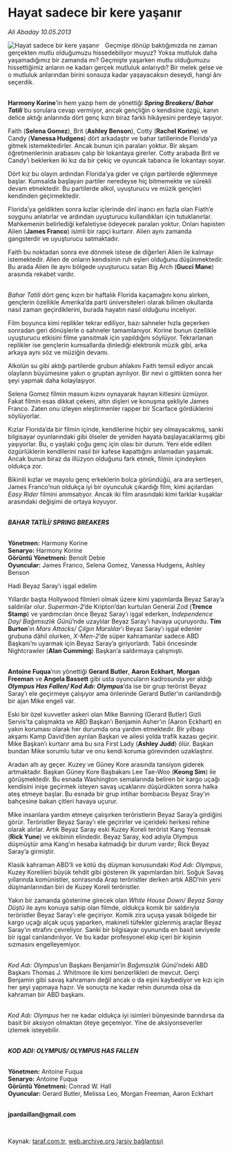 # Hayat sadece bir kere yaşanır

*Ali Abaday 10.05.2013*

<div class="yazi"><img align="left" alt="Hayat sadece bir kere yaşanır" border="0" src="http://www.taraf.com.tr/fotoraflar/makaleler/hayat-sadece-bir-kere-yasanir_781_orijinal.jpg" style="border-right-width:10px; border-color:#FFFFFF"/><p>Geçmişe dönüp baktığımızda ne zaman gerçekten mutlu olduğumuzu hissedebiliyor muyuz? Yoksa mutluluk daha yaşamadığımız bir zamanda mı? Geçmişte yaşarken mutlu olduğumuzu hissettiğimiz anların ne kadarı gerçek mutluluk anlarıydı? Bir melek gelse ve o mutluluk anlarından birini sonsuza kadar yaşayacaksın deseydi, hangi ânı seçerdik.</p>
<p><b><br/>Harmony Korine</b>’in hem yazıp hem de yönettiği <b><i>Spring Breakers/ Bahar Tatili</i></b> bu sorulara cevap vermiyor, ancak gençliğin o kendisine özgü, kanın delice aktığı anlarında dört genç kızın biraz farklı hikâyesini perdeye taşıyor.</p>
<p>Faith (<b>Selena Gomez</b>), Brit (<b>Ashley Benson</b>), Cotty (<b>Rachel Korine</b>) ve Candy (<b>Vanessa Hudgens</b>) dört arkadaştır ve bahar tatillerinde Florida’ya gitmek istemektedirler. Ancak bunun için paraları yoktur. Bir akşam öğretmenlerinin arabasını çalıp bir lokantaya girerler. Cotty arabada Brit ve Candy’i beklerken iki kız da bir çekiç ve oyuncak tabanca ile lokantayı soyar.</p>
<p>Dört kız bu olayın ardından Florida’ya gider ve çılgın partilerde eğlenmeye başlar. Kumsalda başlayan partiler neredeyse hiç bitmemekte ve sürekli devam etmektedir. Bu partilerde alkol, uyuşturucu ve müzik gençleri kendinden geçirmektedir.</p>
<p>Florida’ya geldikten sonra kızlar içlerinde dinî inancı en fazla olan Fiath’e soygunu anlatırlar ve ardından uyuşturucu kullandıkları için tutuklanırlar. Mahkemenin belirlediği kefaletiyse ödeyecek paraları yoktur. Onları hapisten Alien (<b>James Franco</b>) isimli bir rapçi kurtarır. Alien aynı zamanda gangsterdir ve uyuşturucu satmaktadır.</p>
<p>Faith bu noktadan sonra eve dönmek istese de diğerleri Alien ile kalmayı istemektedir. Alien de onların kendisinin ruh eşleri olduğunu düşünmektedir. Bu arada Alien ile aynı bölgede uyuşturucu satan Big Arch (<b>Gucci Mane</b>) arasında rekabet vardır.</p>
<p><i><br/>Bahar Tatili</i> dört genç kızın bir haftalık Florida kaçamağını konu alırken, gençlerin özellikle Amerika’da parti üniversiteleri olarak bilinen okullarda nasıl zaman geçirdiklerini, burada hayatın nasıl olduğunu inceliyor. </p>
<p>Film boyunca kimi replikler tekrar ediliyor, bazı sahneler hızla geçerken sonradan geri dönüşlerle o sahneler tamamlanıyor. Korine bunun özellikle uyuşturucu etkisini filme yansıtmak için yapıldığını söylüyor. Tekrarlanan replikler ise gençlerin kumsallarda dinlediği elektronik müzik gibi, arka arkaya aynı söz ve müziğin devamı.</p>
<p>Alkolün su gibi aktığı partilerde grubun ahlakını Faith temsil ediyor ancak olayların büyümesine yakın o gruptan ayrılıyor. Bir nevi o gittikten sonra her şeyi yapmak daha kolaylaşıyor. </p>
<p>Selena Gomez filmin masum kızını oynayarak hayran kitlesini üzmüyor. Fakat filmin esas dikkat çekeni, altın dişleri ve konuşma şekliyle James Franco. Zaten onu izleyen eleştirmenler rapper bir Scarface gördüklerini söylüyorlar.</p>
<p>Kızlar Florida’da bir filmin içinde, kendilerine hiçbir şey olmayacakmış, sanki bilgisayar oyunlarındaki gibi ölseler de yeniden hayata başlayacaklarmış gibi yaşıyorlar. Bu, o yaştaki çoğu genç için olası bir durum. Yeni elde edilen özgürlüklerin kendilerini nasıl bir kafese kapattığını anlamadan yaşamak. Ancak bunun biraz da illüzyon olduğunu fark etmek, filmin içindeyken oldukça zor.</p>
<p>Bikinili kızlar ve mayolu genç erkeklerin bolca göründüğü, ara ara sertleşen, James Franco’nun oldukça iyi bir oyunculuk çıkardığı film, kimi açılardan <i>Easy Rider</i> filmini anımsatıyor. Ancak iki film arasındaki kimi farklar kuşaklar arasındaki değişimi de ortaya koyuyor.</p>
<p><b><i><br/>BAHAR TATİLİ/ </i></b><b><i>SPRING BREAKERS</i></b><b><i></i></b></p>
<p><b><br/>Yönetmen:</b> Harmony Korine<b><br/>Senaryo:</b> Harmony Korine<b><br/>Görüntü Yönetmeni:</b> Benoît Debie<b><br/>Oyuncular:</b> James Franco, Selena Gomez, Vanessa Hudgens, Ashley Benson</p>
<p> </p>
<p>Hadi Beyaz Saray’ı işgal edelim</p>
<p>Yıllardır başta Hollywood filmleri olmak üzere kimi yapımlarda Beyaz Saray’a saldırılar olur. <i>Superman-2</i>’de Kripton’dan kurtulan General Zod (<b>Trence Stamp</b>) ve yardımcıları önce Beyaz Saray’ı işgal ederken, <i>Independence Day/ Bağımsızlık Günü</i>’nde uzaylılar Beyaz Saray’ı havaya uçuruyordu. <b>Tim Burton</b>’ın <i>Mars Attacks/ Çılgın Marslılar</i>’ı Beyaz Saray’ı işgal edenler grubuna dâhil olurken, <i>X-Men-2</i>’de süper kahramanlar sadece ABD Başkanı’nı uyarmak için Beyaz Saray’a giriyorlardı. Tabii öncesinde Nightcrawler (<b>Alan Cumming</b>) Başkan’a saldırmaya çalışmıştı.</p>
<p><b><br/>Antoine Fuqua</b>’nın yönettiği <b>Gerard Butler</b>, <b>Aaron Eckhart</b>, <b>Morgan Freeman</b> ve <b>Angela Bassett</b> gibi usta oyuncuların kadrosunda yer aldığı <b><i>Olympus Has Fallen/ Kod Adı: Olympus</i></b>’da ise bir grup terörist Beyaz Saray’ı ele geçirmeye çalışıyor ama önlerinde Gerard Butler’ın canlandırdığı bir ajan Mike engeli var.</p>
<p>Eski bir özel kuvvetler askeri olan Mike Banning (Gerard Butler) Gizli Servis’ta çalışmakta ve ABD Başkan’ı Benjamin Asher’ın (Aaron Eckhart) en yakın koruması olarak her durumda ona yardım etmektedir. Bir yılbaşı akşamı Kamp David’den ayrılan Başkan ve ailesi yolda trafik kazası geçirir. Mike Başkan’ı kurtarır ama bu sıra First Lady (<b>Ashley Judd</b>) ölür. Başkan bundan Mike sorumlu tutar ve onu kendi koruma görevinden uzaklaştırır.</p>
<p>Aradan altı ay geçer. Kuzey ve Güney Kore arasında tansiyon giderek artmaktadır. Başkan Güney Kore Başbakanı Lee Tae-Woo (<b>Keong Sim</b>) ile görüşmektedir. Bu esnada Washington semalarında beliren bir kargo uçağı kendisini inişe geçirmek isteyen savaş uçaklarını düşürdükten sonra halka ateş etmeye başlar. Bu esnada bir grup intihar bombacısı Beyaz Sray’ın bahçesine bakan çitleri havaya uçurur. </p>
<p>Mike insanlara yardım etmeye çalışırken teröristlerin Beyaz Saray’a girdiğini görür. Teröristler Beyaz Saray’ı ele geçirirler ve içerideki herkesi rehine olarak alırlar. Artık Beyaz Saray eski Kuzey Koreli terörist Kang Yeonsak (<b>Rick Yune</b>) ve ekibinin elindedir. Beyaz Saray, kod adıyla Olympus düşmüştür ama Kang’ın hesaba katmadığı bir durum vardır; Rick Beyaz Saray’a girmiştir.</p>
<p>Klasik kahraman ABD’li ve kötü dış düşman konusundaki <i>Kod Adı: Olympus</i>, Kuzey Korelileri büyük tehdit gibi gösteren ilk yapımlardan biri. Soğuk Savaş yıllarında komünistler, sonrasında Arap teröristler derken artık ABD’nin yeni düşmanlarından biri de Kuzey Koreli teröristler.</p>
<p>Yakın bir zamanda gösterime girecek olan <i>White House Down/ Beyaz Saray Düştü</i> ile aynı konuya sahip olan filmde, oldukça komik bir saldırıyla teröristler Beyaz Saray’ı ele geçiriyor. Komik zira uçuşa yasak bölgede bir kargo uçağı alçak uçuş yaparken, makineli tüfekler gizlenmiş araçlar Beyaz Saray’ın etrafını çevreliyor. Sanki bir bilgisayar oyununda en basit seviyede bir işgal canlandırılıyor. Ve bu kadar profesyonel ekip içeri bir kişinin sızmasını engelleyemiyor.</p>
<p><i><br/>Kod Adı: Olympus</i>’un Başkanı Benjamin’in <i>Bağımsızlık Günü</i>’ndeki ABD Başkanı Thomas J. Whitmore ile kimi benzerlikleri de mevcut. Gerçi Benjamin gibi savaş kahramanı değil ancak o da eşini kaybediyor ve kızı için her şeyi yapmaya hazır. Ve sonuçta ne kadar rehin durumda olsa da kahraman bir ABD başkanı.</p>
<p><i><br/>Kod Adı: Olympus</i> her ne kadar oldukça iyi isimleri bünyesinde barındırsa da basit bir aksiyon olmaktan öteye geçemiyor. Yine de aksiyonseverler izlemek isteyebilir.</p>
<p><b><i><br/>KOD ADI: OLYMPUS/ </i></b><b><i>OLYMPUS HAS FALLEN</i></b><b><i></i></b></p>
<p><b><br/>Yönetmen:</b> Antoine Fuqua<b><br/>Senaryo:</b> Antoine Fuqua<b><br/>Görüntü Yönetmeni:</b> Conrad W. Hall<b><br/>Oyuncular:</b> Gerard Butler, Melissa Leo, Morgan Freeman, Aaron Eckhart</p><b>
<p><br/>jpardaillan@gmail.com</p>
<p></p></b> 
</div>

Kaynak: [taraf.com.tr](http://www.taraf.com.tr:80/ali-abaday/makale-hayat-sadece-bir-kere-yasanir.htm), [web.archive.org (arşiv bağlantısı)](http://web.archive.org/web/20130607080029/http://www.taraf.com.tr:80/ali-abaday/makale-hayat-sadece-bir-kere-yasanir.htm)

